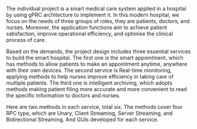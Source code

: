 The individual project is a smart medical care system applied in a hospital by using gPRC architecture to implement it. In this modern hospital, we focus on the needs of three groups of roles, they are patients, doctors, and nurses. Moreover, the application functions aim to achieve patient satisfaction, improve operational efficiency, and optimise the clinical process of care.

Based on the demands, the project design includes three essential services to build the smart hospital. The first one is the smart appointment, which has methods to allow patients to make an appointment anytime, anywhere with their own devices. The second service is Real-time monitoring, applying methods to help nurses improve efficiency in taking care of multiple patients. The third one is intelligent archiving, which adopts methods making patient filing more accurate and more convenient to read the specific information to doctors and nurses.

Here are two methods in each service, total six. The methods cover four RPC type, which are Unary, Client Streaming, Server Streaming, and Bidirectional Streaming. And GUIs developed for each service.
